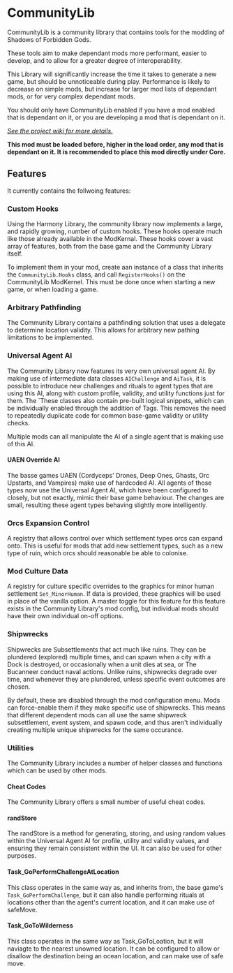 # CommunityLib
CommunityLib is a community library that contains tools for the modding of Shadows of Forbidden Gods.

These tools aim to make dependant mods more performant, easier to develop, and to allow for a greater degree of interoperability.

This Library will significantly increase the time it takes to generate a new game, but should be unnoticeable during play. Performance is likely to decrease on simple mods, but increase for larger mod lists of dependant mods, or for very complex dependant mods.

You should only have CommunityLib enabled if you have a mod enabled that is dependant on it, or you are developing a mod that is dependant on it.

*[See the project wiki for more details.](https://github.com/ilikegoodfood/CommunityLib/wiki)*

**This mod must be loaded before, higher in the load order, any mod that is dependant on it. It is recommended to place this mod directly under Core.**

## Features
It currently contains the follwoing features:

### Custom Hooks
Using the Harmony Library, the community library now implements a large, and rapidly growing, number of custom hooks. These hooks operate much like those already available in the ModKernal. These hooks cover a vast array of features, both from the base game and the Community Library itself.

To implement them in your mod, create aan instance of a class that inherits the `CommunityLib.Hooks` class, and call `RegisterHooks()` on the CommunityLib ModKernel. This must be done once when starting a new game, or when loading a game.

### Arbitrary Pathfinding
The Community Library contains a pathfinding solution that uses a delegate to determine location validity. This allows for arbitrary new pathing limitations to be implemented.

### Universal Agent AI
The Community Library now features its very own universal agent AI. By making use of intermediate data classes `AIChallenge` and `AiTask`, it is possible to introduce new challenges and rituals to agent types that are using this AI, along with custom profile, validity, and utility functions just for them. The `These classes also contain pre-built logical snippets, which can be individually enabled through the addition of Tags. This removes the need to repeatedly duplicate code for common base-game validity or utility checks.

Multiple mods can all manipulate the AI of a single agent that is making use of this AI.

#### UAEN Override AI
The basse games UAEN (Cordyceps' Drones, Deep Ones, Ghasts, Orc Upstarts, and Vampires) make use of hardcoded AI. All agents of those types now use the Universal Agent AI, which have been configured to closely, but not exactly, mimic their base game behaviour. The changes are small, resulting these agent types behaving slightly more intelligently.

### Orcs Expansion Control
A registry that allows control over which settlement types orcs can expand onto. This is useful for mods that add new settlement types, such as a new type of ruin, which orcs should reasonable be able to colonise.

### Mod Culture Data
A registry for culture specific overrides to the graphics for minor human settlement `Set_MinorHuman`. If data is provided, these graphics will be used in place of the vanilla option. A master toggle for this feature for this feature exists in the Community Library's mod config, but individual mods should have their own individual on-off options.

### Shipwrecks
Shipwrecks are Subsettlements that act much like ruins. They can be plundered (explored) multiple times, and can spawn when a city with a Dock is destroyed, or occasionally when a unit dies at sea, or The Bucanneer conduct naval actions. Unlike ruins, shipwrecks degrade over time, and whenever they are plundered, unless specific event outcomes are chosen.

By default, these are disabled through the mod configuration menu. Mods can force-enable them if they make specific use of shipwrecks. This means that different dependent mods can all use the same shipwreck subsettlement, event system, and spawn code, and thus aren't individually creating multiple unique shipwrecks for the same occurance.

### Utilities
The Community Library includes a number of helper classes and functions which can be used by other mods.

#### Cheat Codes
The Community Library offers a small number of useful cheat codes.

#### randStore
The randStore is a method for generating, storing, and using random values within the Universal Agent AI for profile, utility and validity values, and ensuring they remain consistent within the UI. It can also be used for other purposes.

#### Task_GoPerformChallengeAtLocation
This class operates in the same way as, and inherits from, the base game's `Task_GoPerformChallenge`, but it can also handle performing rituals at locations other than the agent's current location, and it can make use of safeMove.

#### Task_GoToWilderness
This class operates in the same way as Task_GoToLoation, but it will naviagte to the nearest unowned location. It can be configured to allow or disallow the destination being an ocean location, and can make use of safe move.




